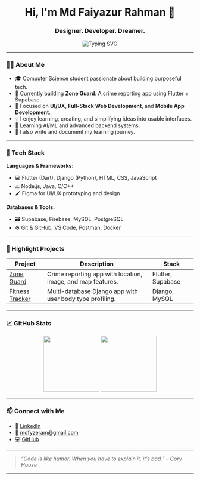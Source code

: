<h1 align="center">Hi, I'm Md Faiyazur Rahman 👋</h1>
<h3 align="center">Designer. Developer. Dreamer.</h3>

<p align="center">
  <img src="https://readme-typing-svg.demolab.com?font=Fira+Code&duration=3000&pause=500&color=F7768E&center=true&vCenter=true&width=435&lines=UI%2FUX+Designer;Full-Stack+Developer;Flutter+%26+Django+Enthusiast;Open+Source+Explorer" alt="Typing SVG" />
</p>

---

### 👨‍💻 About Me

- 🎓 Computer Science student passionate about building purposeful tech.
- 🔭 Currently building **Zone Guard**: A crime reporting app using Flutter + Supabase.
- 🎯 Focused on **UI/UX**, **Full-Stack Web Development**, and **Mobile App Development**.
- 💡 I enjoy learning, creating, and simplifying ideas into usable interfaces.
- 🧠 Learning AI/ML and advanced backend systems.
- 📝 I also write and document my learning journey.

---

### 🚀 Tech Stack

**Languages & Frameworks:**
- 💻 Flutter (Dart), Django (Python), HTML, CSS, JavaScript
- 🔙 Node.js, Java, C/C++
- 🖌️ Figma for UI/UX prototyping and design

**Databases & Tools:**
- 🗃️ Supabase, Firebase, MySQL, PostgreSQL
- ⚙️ Git & GitHub, VS Code, Postman, Docker

---

### 📌 Highlight Projects

| Project | Description | Stack |
|--------|-------------|-------|
| [Zone Guard](https://github.com/faiyazzrahman/zoneguard) | Crime reporting app with location, image, and map features. | Flutter, Supabase |
| [Fitness Tracker](https://github.com/faiyazzrahman/fitnesstracker) | Multi-database Django app with user body type profiling. | Django, MySQL |

---

### 📈 GitHub Stats

<p align="center">
  <img src="https://github-readme-stats.vercel.app/api?username=faiyazzrahman&show_icons=true&theme=radical" height="150" />
  <img src="https://github-readme-stats.vercel.app/api/top-langs/?username=faiyazzrahman&layout=compact&theme=radical" height="150" />
</p>

---

### 📫 Connect with Me

- 🔗 [LinkedIn](https://www.linkedin.com/in/faiyazzrahman)
- 📧 mdfyzeram@gmail.com
- 💻 [GitHub](https://github.com/faiyazzrahman)

---

> _“Code is like humor. When you have to explain it, it’s bad.” – Cory House_

---

